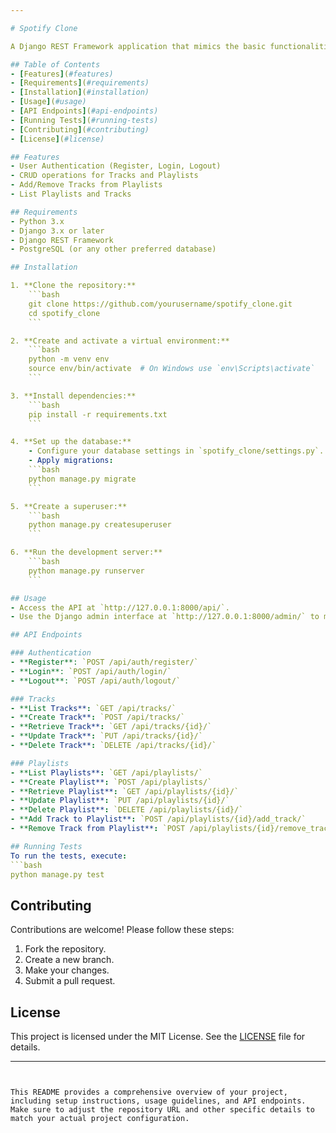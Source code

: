 ```yaml
---

# Spotify Clone

A Django REST Framework application that mimics the basic functionalities of Spotify, including managing tracks, playlists, and user authentication.

## Table of Contents
- [Features](#features)
- [Requirements](#requirements)
- [Installation](#installation)
- [Usage](#usage)
- [API Endpoints](#api-endpoints)
- [Running Tests](#running-tests)
- [Contributing](#contributing)
- [License](#license)

## Features
- User Authentication (Register, Login, Logout)
- CRUD operations for Tracks and Playlists
- Add/Remove Tracks from Playlists
- List Playlists and Tracks

## Requirements
- Python 3.x
- Django 3.x or later
- Django REST Framework
- PostgreSQL (or any other preferred database)

## Installation

1. **Clone the repository:**
    ```bash
    git clone https://github.com/yourusername/spotify_clone.git
    cd spotify_clone
    ```

2. **Create and activate a virtual environment:**
    ```bash
    python -m venv env
    source env/bin/activate  # On Windows use `env\Scripts\activate`
    ```

3. **Install dependencies:**
    ```bash
    pip install -r requirements.txt
    ```

4. **Set up the database:**
    - Configure your database settings in `spotify_clone/settings.py`.
    - Apply migrations:
    ```bash
    python manage.py migrate
    ```

5. **Create a superuser:**
    ```bash
    python manage.py createsuperuser
    ```

6. **Run the development server:**
    ```bash
    python manage.py runserver
    ```

## Usage
- Access the API at `http://127.0.0.1:8000/api/`.
- Use the Django admin interface at `http://127.0.0.1:8000/admin/` to manage users, tracks, and playlists.

## API Endpoints

### Authentication
- **Register**: `POST /api/auth/register/`
- **Login**: `POST /api/auth/login/`
- **Logout**: `POST /api/auth/logout/`

### Tracks
- **List Tracks**: `GET /api/tracks/`
- **Create Track**: `POST /api/tracks/`
- **Retrieve Track**: `GET /api/tracks/{id}/`
- **Update Track**: `PUT /api/tracks/{id}/`
- **Delete Track**: `DELETE /api/tracks/{id}/`

### Playlists
- **List Playlists**: `GET /api/playlists/`
- **Create Playlist**: `POST /api/playlists/`
- **Retrieve Playlist**: `GET /api/playlists/{id}/`
- **Update Playlist**: `PUT /api/playlists/{id}/`
- **Delete Playlist**: `DELETE /api/playlists/{id}/`
- **Add Track to Playlist**: `POST /api/playlists/{id}/add_track/`
- **Remove Track from Playlist**: `POST /api/playlists/{id}/remove_track/`

## Running Tests
To run the tests, execute:
```bash
python manage.py test
```

## Contributing
Contributions are welcome! Please follow these steps:
1. Fork the repository.
2. Create a new branch.
3. Make your changes.
4. Submit a pull request.

## License
This project is licensed under the MIT License. See the [LICENSE](LICENSE) file for details.

---
```


This README provides a comprehensive overview of your project, including setup instructions, usage guidelines, and API endpoints. Make sure to adjust the repository URL and other specific details to match your actual project configuration.
